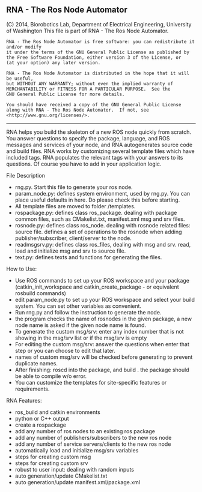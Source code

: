 RNA - The Ros Node Automator
--------------------------------
(C) 2014, Biorobotics Lab, Department of Electrical Engineering, University of Washington
This file is part of RNA - The Ros Node Automator.

    RNA - The Ros Node Automator is free software: you can redistribute it and/or modify
    it under the terms of the GNU General Public License as published by
    the Free Software Foundation, either version 3 of the License, or
    (at your option) any later version.

    RNA - The Ros Node Automator is distributed in the hope that it will be useful,
    but WITHOUT ANY WARRANTY; without even the implied warranty of
    MERCHANTABILITY or FITNESS FOR A PARTICULAR PURPOSE.  See the
    GNU General Public License for more details.

    You should have received a copy of the GNU General Public License
    along with RNA - The Ros Node Automator.  If not, see <http://www.gnu.org/licenses/>.
--------------------------------
 
RNA helps you build the skeleton of a new ROS node quickly from scratch.  You answer questions to specify the package, language, and ROS messages and services of your node, and RNA autogenerates source code and build files.  RNA works by customizing several template files which have included tags.  RNA populates the relevant tags with your answers to its questions.  Of course you have to add in your application logic.
 
File Description
- rng.py. Start this file to generate your ros node.
- param_node.py: defines system environment, used by rng.py. You can place useful defaults in here. Do please check this before starting.
- All template files are moved to folder /templates.
- rospackage.py: defines class ros_package. dealing with package common files, such as CMakelist.txt, manifest.xml msg and srv files.
- rosnode.py: defines class ros_node. dealing with rosnode related files: source file. defines a set of operations to the rosnode when adding publisher/subscriber, client/server to the node.
- readmsgsrv.py: defines class ros_files, dealing with msg and srv. read, load and initialize msg and srv to source file.
- text.py: defines texts and functions for generating the files.

How to Use:
- Use ROS commands to set up your ROS workspace and your package (catkin_init_workspace and catkin_create_package - or equivalent rosbuild commands)
- edit param_node.py to set up your ROS workspace and select your build system.  You can set other variables as convenient.
- Run rng.py and follow the instruction to generate the node.
- the program checks the name of rosnodes in the given package, a new node name is asked if the given node name is found.
- To generate the custom msg/srv: enter any index number that is not showing in the msg/srv list or if the msg/srv is empty
- For editing the custom msg/srv: answer the questions when enter that step or you can choose to edit that later.
- names of custom msg/srv will be checked before generating to prevent duplicate names.
- After finishing: roscd into the package, and build . the package should be able to compile w/o error.
- You can customize the templates for site-specific features or requirements.

RNA Features:
- ros_build and catkin environments
- python or C++ output
- create a rospackage
- add any number of ros nodes to an existing ros package
- add any number of publishers/subscribers to the new ros node
- add any number of service servers/clients to the new ros node
- automatically load and initialize msg/srv variables
- steps for creating custom msg
- steps for creating custom srv
- robust to user input: dealing with random inputs
- auto generation/update CMakelist.txt
- auto generation/update manifest.xml/package.xml


